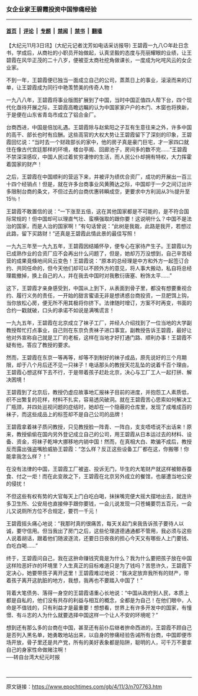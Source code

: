 ### 女企业家王碧霞投资中国惨痛经验

---

#### [首页](../../../..?n707763) &nbsp;|&nbsp; [评论](../../../../../epoch-comment?n707763) &nbsp;|&nbsp; [专题](../../../../../epoch-special?n707763) &nbsp;|&nbsp; [禁闻](../../../../../epoch-news?n707763) &nbsp;|&nbsp; [禁书](../../../../../books?n707763) &nbsp;|&nbsp; [翻墙](https://github.com/gfw-breaker/nogfw/blob/master/README.md?n707763)


<div class="post_content" id="artbody" itemprop="articleBody">
 <!-- article content begin -->
 <p>
  【大纪元11月3日讯】(大纪元记者沈芳如电话采访报导) 王碧霞一九八○年赴日念书，学成后，从商社的小职员开始做起，认真坚毅的态度与亮丽耀眼的业绩，让王碧霞在风华正茂的二十八岁，便被亚太商社挖角做课长，一度成为叱咤风云的女企业家。
 </p>
 <p>
  不到一年，王碧霞便已独当一面成立自己的公司，蒸蒸日上的事业，滚滚而来的订单，让王碧霞成为同行中艳羡赞美的传奇人物！
 </p>
 <p>
  一九八八年，王碧霞将事业版图扩展到了中国，当时中国正值四人帮下台，四个现代化亟待开展之际，王碧霞高瞻远瞩的认为中国家家户户的木门、木窗也将换新，于是便在山东省青岛市成立了铝合金厂。
 </p>
 <p>
  台商西进，中国是倍加礼遇。王碧霞除与赵紫阳之子互有生意往来之外，许多中国的高干、部长也时有应酬。这些高官的大权大势让王碧霞留下了深刻的印象，王碧霞回忆说：“当时去一个财政部长的家中，他的房子真是豪门巨宅，才一家四口就住在像古代宫廷那样的环境，楼台亭阁、回廊池子，房间多的数不完……”王碧霞不禁深深感叹，中国人民过着贫穷凄惨的生活，而人民公仆却拥有特权，大力挥霍着国家的财产！
 </p>
 <p>
  之后，王碧霞在中国顺利的营运下来，并被评为绩优合资厂，成功的开展出一百三十四个经销点！但是，就在许多台商事业风黄腾达之际，中国却于一夕之间订出许多限制台商的条文，不但过去的台商优惠转瞬成空，更要求中方利润从3％提升至15％！
 </p>
 <p>
  王碧霞不敢置信的说：“一下涨至五倍，这在其他国家都是不可能的，是不符合国际常规的！但中国却可以理直气壮、蛮横强取的跟你要！这说明什么？中国不是法治的国家，而是人治的国家啊！”有句话曾说：“此树是我栽，此路是我开，若想过此路，留下买路财！”还真是王碧霞此情此景的最佳写照！
 </p>
 <p>
  一九九三年至一九九五年，王碧霞因结婚怀孕，便专心在家待产生子。王碧霞以为已成熟作业的合资厂应不会再出什么问题了，但是，她却万万没想到，自己辛苦经营的成果竟倏地间风云变色！王碧霞说：“原本的总经理是中方和外方一起签订合约、共同任命的，但今天他们却可以不顾外方的意见，将人事大搬动，私自将总经理裁撤掉，换上自己的人，并在我去中国时对我敷衍唐塞、粉饰太平……”
 </p>
 <p>
  这下，王碧霞才亲身感受到，中国从上到下，从表面到骨子里，都没有想要重视合约、履行义务的责任，一开始的甜言蜜语无非是想诱惑台商投资，一旦肥饵上钩，当你放松心房，便无所不用其极将你挤下。法律随时增订，方案不时再变，书面的合约一戳就破，口头的承诺不如说是满嘴谎言！
 </p>
 <p>
  一九九五年，王碧霞在北京成立了袜子工厂，并经人介绍找到了一位当地的大学副教授帮忙打点事业，自己则在东京负责袜子进口事宜。副教授告诉王碧霞，最好让他对外宣称自己就是工厂的老板，这样在当地才好打通门路、顺利办事！王碧霞不疑有他，答应了教授的要求。
 </p>
 <p>
  然而，王碧霞在东京一等再等，却等不到制好的袜子成品，原先说好的三个月期限，却于八个月后还不见一只袜子！电话那头的教授天花乱坠的说着千百个理由，王碧霞心想这样下去不行，于是带着孩子赶赴北京，决心与工厂工人一起打拼、解决困境！
 </p>
 <p>
  王碧霞到了北京后，教授仍虚应故事地汇报袜子目前的进度，并抱怨工人素质低，织不出繁复的花样，材料不扎实，容易透风破洞。就在王碧霞苦心思索如何解决工厂瓶颈，并四处巡视问题的症结时，她却在一个隐蔽的仓库里，发现了成堆成百的袜子，而这些成品上的标签却不是自己公司的品牌！
 </p>
 <p>
  王碧霞拿着袜子质问教授，只见教授脸一阵青、一阵白，支支唔唔说不出话来！原来，教授偷偷在国内另外登记成立自己的公司，用王碧霞从日本运过去的材料、设备、资金，将袜子乾坤大挪移地内销中国！然而，在真相大白、欺骗不成后，教授反而露出强盗嘴脸威胁王碧霞：“怎么样？反正这些设备工厂都在这，你搬哪！你能拿我怎么样？！”
 </p>
 <p>
  在没有法律的中国，王碧霞工厂被盗、投诉无门，毕生的大笔财产就这样被鲸吞蚕食、付之一炬！而在此变故之下，王碧霞在北京另外成立的餐馆，也屡遭当地公安的侵扰！
 </p>
 <p>
  不但这些有权有势的大官每天上门白吃白喝，抹抹嘴完便大摇大摆地出去，就连许多卫生所、公安局也直接伸手跟你要钱，一会儿说发现一只苍蝇要罚五百元，一会儿又说厕所方位不合规定，要罚一千元！
 </p>
 <p>
  王碧霞摇头痛心地说：“我那时真的很痛苦，每天关起门来我告诉孩子要待人以诚，要守信用。但当我出了房门之后，这些伦理道德通通都不管用，我必须与这些人说着胡话，跟着他们随波逐流，还要日日夜夜的担心今天又有哪些人上门要钱、白吃白喝……”
 </p>
 <p>
  终于，王碧霞问自己，我在这拚命赚钱究竟是为什么？我为什么要把孩子放在中国这样险恶奸诈的环境里？人生真正的目标难道只是为了钱吗？苦思许久，王碧霞下定决心，她要带孩子离开这里！王碧霞难过地说：“我决定放弃我所有的财产，带着孩子离开这肮脏的地方，我想，我再也不要踏入中国了！”
 </p>
 <p>
  背着大笔债务、落得一身空的王碧霞语重心长地说：“中国从政府到人民，本质上都是自私的，他们没有共存的利益与相互的概念，全都是为自己！在他们眼中，人命是不值钱的，只有利益才是最重要！想想看，世界上有许多开发中的国家，有憧憬、有斗志的人为什么就要选择中国这样一个让人不安的环境呢？”
 </p>
 <p>
  想到还有那么多的台商在中国，甚至还有前仆后继者拚命西进的，王碧霞不顾自己是否列入黑名单，她勇敢地站出来，以自身的惨痛经验告诫所有台商，中国即便市场开放，骨子里还是共产党，所有的美好表象都是陷阱，聪明的人，可千万不要拿自己的身家性命做赌注啊！
  <br/>
  ──转自台湾大纪元时报
 </p>
 <p>
  <font color="#ffffff">
   (http://www.dajiyuan.com)
  </font>
 </p>
 <!-- article content end -->
 <div id="below_article_ad">
 </div>
</div>


---

原文链接：https://www.epochtimes.com/gb/4/11/3/n707763.htm